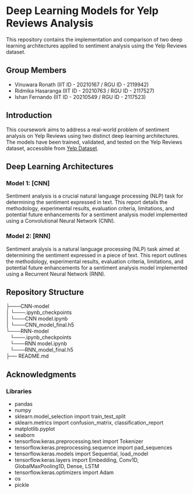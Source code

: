 # Deep Learning Models for Yelp Reviews Analysis

This repository contains the implementation and comparison of two deep learning architectures applied to sentiment analysis using the Yelp Reviews dataset.

## Group Members

* Vinuwara Ronath (IIT ID - 20210167 / RGU ID - 2119942)
* Ridmika Hasaranga (IIT ID - 20210763 / RGU ID - 2117527)
* Ishan Fernando (IIT ID - 20210549 / RGU ID - 2117523)

## Introduction

This coursework aims to address a real-world problem of sentiment analysis on Yelp Reviews using two distinct deep learning architectures. The models have been trained, validated, and tested on the Yelp Reviews dataset, accessible from [Yelp Dataset](https://www.yelp.com/dataset).

## Deep Learning Architectures

### Model 1: [CNN]

Sentiment analysis is a crucial natural language processing (NLP) task for determining the sentiment expressed in text. This report details the methodology, experimental results, evaluation criteria, limitations, and potential future enhancements for a sentiment analysis model implemented using a Convolutional Neural Network (CNN).

### Model 2: [RNN]

Sentiment analysis is a natural language processing (NLP) task aimed at determining the sentiment expressed in a piece of text. This report outlines the methodology, experimental results, evaluation criteria, limitations, and potential future enhancements for a sentiment analysis model implemented using a Recurrent Neural Network (RNN).

## Repository Structure

├───CNN-model <br>
│   └───.ipynb_checkpoints <br>
│   └───CNN model.ipynb <br>
│   └───CNN_model_final.h5 <br>
└───RNN-model <br>
&nbsp;&nbsp;&nbsp;└───.ipynb_checkpoints  <br>
&nbsp;&nbsp;&nbsp;└───RNN model.ipynb <br>
&nbsp;&nbsp;&nbsp;└───RNN_model_final.h5 <br>
├── README.md
	
## Acknowledgments

### Libraries
* pandas
* numpy
* sklearn.model_selection import train_test_split
* sklearn.metrics import confusion_matrix, classification_report
* matplotlib.pyplot
* seaborn
* tensorflow.keras.preprocessing.text import Tokenizer
* tensorflow.keras.preprocessing.sequence import pad_sequences
* tensorflow.keras.models import Sequential, load_model
* tensorflow.keras.layers import Embedding, Conv1D, GlobalMaxPooling1D, Dense, LSTM
* tensorflow.keras.optimizers import Adam
* os
* pickle
